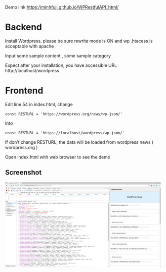 Demo link https://minhfuji.github.io/WPRestfulAPI_html/

# Backend

Install Wordpress, please be sure rewrite mode  is ON and wp .htacess is acceptable with apache

Input some sample content , some sample category

Expect after your installation, you have accessible URL http://localhost/wordpress 

# Frontend 

Edit line 54 in index.html, change

```
const RESTURL = 'https://wordpress.org/news/wp-json/'
```

Into

```
const RESTURL = 'https://localhost/wordpress/wp-json/'
```

If don’t change RESTURL, the data will be loaded from wordpress news ( wordpress.org )

Open index.html with web browser to see the demo

## Screenshot

![screenshot WPRestAPI](https://raw.githubusercontent.com/minhfuji/WPRestfulAPI_html/master/screenshot.png)
